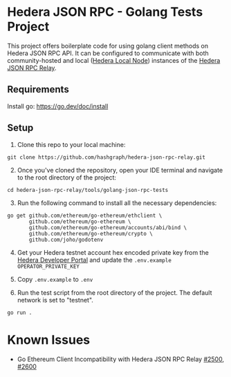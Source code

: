 # Hedera JSON RPC - Golang Tests Project

This project offers boilerplate code for using golang client methods on Hedera JSON RPC API.
It can be configured to communicate with both community-hosted and local ([Hedera Local Node](https://github.com/hashgraph/hedera-local-node)) instances of the [Hedera JSON RPC Relay](https://github.com/hashgraph/hedera-json-rpc-relay).

## Requirements
Install go: https://go.dev/doc/install

## Setup

1. Clone this repo to your local machine:

```shell
git clone https://github.com/hashgraph/hedera-json-rpc-relay.git
```

2. Once you've cloned the repository, open your IDE terminal and navigate to the root directory of the project:

```shell
cd hedera-json-rpc-relay/tools/golang-json-rpc-tests
```

3. Run the following command to install all the necessary dependencies:

```shell
go get github.com/ethereum/go-ethereum/ethclient \
       github.com/ethereum/go-ethereum \
       github.com/ethereum/go-ethereum/accounts/abi/bind \
       github.com/ethereum/go-ethereum/crypto \
       github.com/joho/godotenv
```

4. Get your Hedera testnet account hex encoded private key from the [Hedera Developer Portal](https://portal.hedera.com/register) and update the `.env.example` `OPERATOR_PRIVATE_KEY`

5. Copy `.env.example` to `.env`

6. Run the test script from the root directory of the project. The default network is set to "testnet".

```shell
go run .
```

# Known Issues
 - Go Ethereum Client Incompatibility with Hedera JSON RPC Relay [#2500](https://github.com/hashgraph/hedera-json-rpc-relay/issues/2500), [#2600](https://github.com/hashgraph/hedera-json-rpc-relay/issues/2600)
